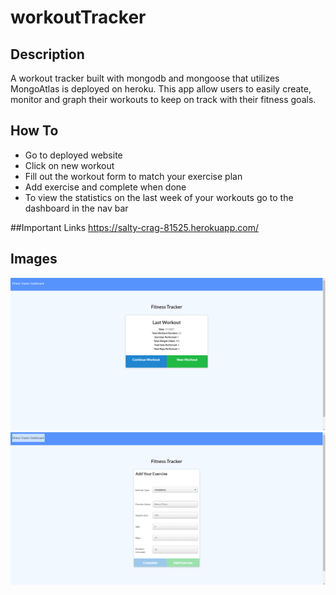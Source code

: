 # workoutTracker

## Description

A workout tracker built with mongodb and mongoose that utilizes MongoAtlas is deployed on heroku. This app allow users to easily create, monitor and graph their workouts to keep on track with their fitness goals.

## How To
- Go to deployed website
- Click on new workout
- Fill out the workout form to match your exercise plan
- Add exercise and complete when done
- To view the statistics on the last week of your workouts go to the dashboard in the nav bar

##Important Links
https://salty-crag-81525.herokuapp.com/

## Images

![screenshot of deployed site](exampPics\workoutTrackerPicture.PNG)
![screenshot of deployed site](exampPics\workoutTrackerPicture2.PNG)
